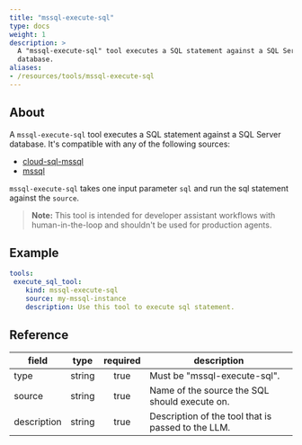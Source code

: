 ```yaml
---
title: "mssql-execute-sql"
type: docs
weight: 1
description: >
  A "mssql-execute-sql" tool executes a SQL statement against a SQL Server
  database.
aliases:
- /resources/tools/mssql-execute-sql
---
```


## About

A `mssql-execute-sql` tool executes a SQL statement against a SQL Server
database. It's compatible with any of the following sources:

- [cloud-sql-mssql](../../sources/cloud-sql-mssql.md)
- [mssql](../../sources/mssql.md)

`mssql-execute-sql` takes one input parameter `sql` and run the sql
statement against the `source`.

> **Note:** This tool is intended for developer assistant workflows with
> human-in-the-loop and shouldn't be used for production agents.

## Example

```yaml
tools:
 execute_sql_tool:
    kind: mssql-execute-sql
    source: my-mssql-instance
    description: Use this tool to execute sql statement.
```

## Reference

| **field**   |                  **type**                  | **required** | **description**                                    |
|-------------|:------------------------------------------:|:------------:|----------------------------------------------------|
| type        |                   string                   |     true     | Must be "mssql-execute-sql".                       |
| source      |                   string                   |     true     | Name of the source the SQL should execute on.      |
| description |                   string                   |     true     | Description of the tool that is passed to the LLM. |
